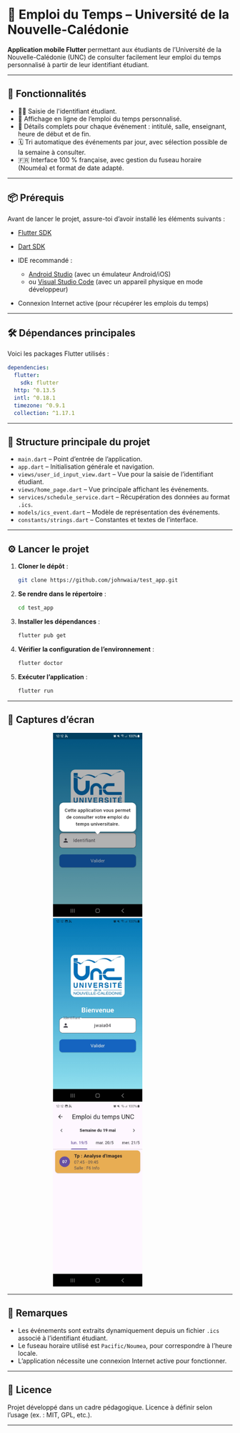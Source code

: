 # 📅 Emploi du Temps – Université de la Nouvelle-Calédonie

**Application mobile Flutter** permettant aux étudiants de l’Université de la Nouvelle-Calédonie (UNC) de consulter facilement leur emploi du temps personnalisé à partir de leur identifiant étudiant.

---

## 🚀 Fonctionnalités

* 🧑‍🎓 Saisie de l'identifiant étudiant.
* 📆 Affichage en ligne de l’emploi du temps personnalisé.
* 📍 Détails complets pour chaque événement : intitulé, salle, enseignant, heure de début et de fin.
* 🗓️ Tri automatique des événements par jour, avec sélection possible de la semaine à consulter.
* 🇫🇷 Interface 100 % française, avec gestion du fuseau horaire (Nouméa) et format de date adapté.

---

## 📦 Prérequis

Avant de lancer le projet, assure-toi d’avoir installé les éléments suivants :

* [Flutter SDK](https://flutter.dev/docs/get-started/install)
* [Dart SDK](https://dart.dev/get-dart)
* IDE recommandé :

  * [Android Studio](https://developer.android.com/studio) (avec un émulateur Android/iOS)
  * ou [Visual Studio Code](https://code.visualstudio.com/) (avec un appareil physique en mode développeur)
* Connexion Internet active (pour récupérer les emplois du temps)

---

## 🛠️ Dépendances principales

Voici les packages Flutter utilisés :

```yaml
dependencies:
  flutter:
    sdk: flutter
  http: ^0.13.5
  intl: ^0.18.1
  timezone: ^0.9.1
  collection: ^1.17.1
```

---

## 📁 Structure principale du projet

* `main.dart` – Point d’entrée de l’application.
* `app.dart` – Initialisation générale et navigation.
* `views/user_id_input_view.dart` – Vue pour la saisie de l’identifiant étudiant.
* `views/home_page.dart` – Vue principale affichant les événements.
* `services/schedule_service.dart` – Récupération des données au format `.ics`.
* `models/ics_event.dart` – Modèle de représentation des événements.
* `constants/strings.dart` – Constantes et textes de l’interface.

---

## ⚙️ Lancer le projet

1. **Cloner le dépôt** :

   ```bash
   git clone https://github.com/johnwaia/test_app.git
   ```

2. **Se rendre dans le répertoire** :

   ```bash
   cd test_app
   ```

3. **Installer les dépendances** :

   ```bash
   flutter pub get
   ```

4. **Vérifier la configuration de l’environnement** :

   ```bash
   flutter doctor
   ```

5. **Exécuter l’application** :

   ```bash
   flutter run
   ```

---

## 📸 Captures d’écran

<p align="center">
  <img src="assets/screenshots/ouverture_application.jpg" alt="Ouverture" width="200" style="margin-right: 100px;"/>
  <img src="assets/screenshots/mettre_son_identifiant.jpg" alt="Identifiant" width="200" style="margin-right: 100px;"/>
  <img src="assets/screenshots/affichage_emploi_du_temps.jpg" alt="Emploi du temps" width="200" style="margin-right: 100px;/>
  <img src="assets/screenshots/detail_cours.jpg" alt="details cours" width="200"/>
</p>

---

## 📍 Remarques

* Les événements sont extraits dynamiquement depuis un fichier `.ics` associé à l’identifiant étudiant.
* Le fuseau horaire utilisé est `Pacific/Noumea`, pour correspondre à l’heure locale.
* L’application nécessite une connexion Internet active pour fonctionner.

---


## 📄 Licence

Projet développé dans un cadre pédagogique.
Licence à définir selon l’usage (ex. : MIT, GPL, etc.).

---
